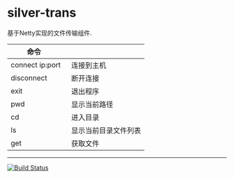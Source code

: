 # silver-trans
基于Netty实现的文件传输组件.
 
 
|          命令      |                 | 
| ----------------- |:-------------------|
| connect ip:port   | 连接到主机|
| disconnect        | 断开连接|
| exit              | 退出程序|
| pwd               | 显示当前路径|
| cd                | 进入目录|
| ls                | 显示当前目录文件列表|
| get               | 获取文件|

***
[![Build Status](https://travis-ci.org/luangeng/silver-trans.svg?branch=master)](https://travis-ci.org/luangeng/silver-trans)
